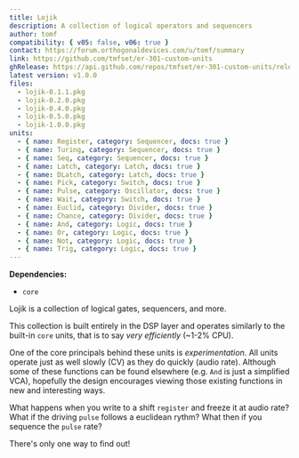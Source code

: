 ```yaml
---
title: Lojik
description: A collection of logical operators and sequencers
author: tomf
compatibility: { v05: false, v06: true }
contact: https://forum.orthogonaldevices.com/u/tomf/summary
link: https://github.com/tmfset/er-301-custom-units
ghRelease: https://api.github.com/repos/tmfset/er-301-custom-units/releases/latest
latest version: v1.0.0
files:
  - lojik-0.1.1.pkg
  - lojik-0.2.0.pkg
  - lojik-0.4.0.pkg
  - lojik-0.5.0.pkg
  - lojik-1.0.0.pkg
units:
  - { name: Register, category: Sequencer, docs: true }
  - { name: Turing, category: Sequencer, docs: true }
  - { name: Seq, category: Sequencer, docs: true }
  - { name: Latch, category: Latch, docs: true }
  - { name: DLatch, category: Latch, docs: true }
  - { name: Pick, category: Switch, docs: true }
  - { name: Pulse, category: Oscillator, docs: true }
  - { name: Wait, category: Switch, docs: true }
  - { name: Euclid, category: Divider, docs: true }
  - { name: Chance, category: Divider, docs: true }
  - { name: And, category: Logic, docs: true }
  - { name: Or, category: Logic, docs: true }
  - { name: Not, category: Logic, docs: true }
  - { name: Trig, category: Logic, docs: true }
---
```


**Dependencies:**
* `core`

Lojik is a collection of logical gates, sequencers, and more.

This collection is built entirely in the DSP layer and operates similarly to the built-in `core` units, that is to say _very efficiently_ (~1-2% CPU).

One of the core principals behind these units is _experimentation_. All units operate just as well slowly (CV) as they do quickly (audio rate). Although some of these functions can be found elsewhere (e.g. `And` is just a simplified VCA), hopefully the design encourages viewing those existing functions in new and interesting ways.

What happens when you write to a shift `register` and freeze it at audio rate? What if the driving `pulse` follows a euclidean rythm? What then if you sequence the `pulse` rate?

There's only one way to find out!
